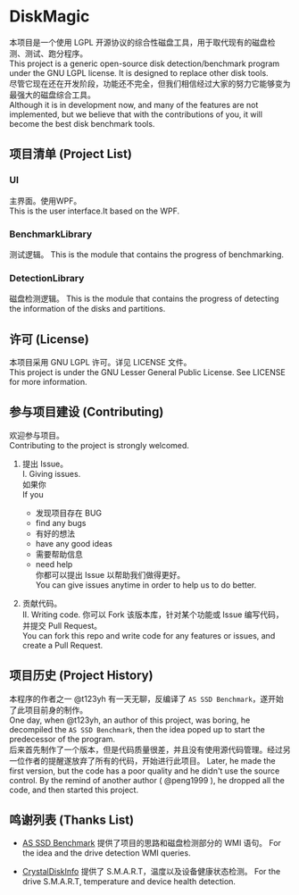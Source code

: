 ﻿# DiskMagic

本项目是一个使用 LGPL 开源协议的综合性磁盘工具，用于取代现有的磁盘检测、测试、跑分程序。  
This project is a generic open-source disk detection/benchmark program under the GNU LGPL license. It is designed to replace other disk tools.  
尽管它现在还在开发阶段，功能还不完全，但我们相信经过大家的努力它能够变为最强大的磁盘综合工具。  
Although it is in development now, and many of the features are not implemented, but we believe that with the contributions of you, it will become the best disk benchmark tools.  

## 项目清单 (Project List)

### UI
主界面。使用WPF。    
This is the user interface.It based on the WPF.

### BenchmarkLibrary
测试逻辑。
This is the module that contains the progress of benchmarking.  

### DetectionLibrary
磁盘检测逻辑。
This is the module that contains the progress of detecting the information of the disks and partitions.  

## 许可 (License)
本项目采用 GNU LGPL 许可。详见 LICENSE 文件。   
This project is under the GNU Lesser General Public License. See LICENSE for more information.

## 参与项目建设 (Contributing)

欢迎参与项目。  
Contributing to the project is strongly welcomed.  

1. 提出 Issue。  
I. Giving issues.  
   如果你  
   If you  
   - 发现项目存在 BUG
   - find any bugs  
   - 有好的想法
   - have any good ideas  
   - 需要帮助信息 
   - need help  
   你都可以提出 Issue 以帮助我们做得更好。  
   You can give issues anytime in order to help us to do better.
  
2. 贡献代码。  
II. Writing code.
   你可以 Fork 该版本库，针对某个功能或 Issue 编写代码，并提交 Pull Request。  
   You can fork this repo and write code for any features or issues, and create a Pull Request.

## 项目历史 (Project History)
本程序的作者之一 @t123yh 有一天无聊，反编译了 `AS SSD Benchmark`，遂开始了此项目前身的制作。  
One day, when @t123yh, an author of this project, was boring, he decompiled the `AS SSD Benchmark`, then the idea poped up to start the predecessor of the program.  
后来首先制作了一个版本，但是代码质量很差，并且没有使用源代码管理。经过另一位作者的提醒遂放弃了所有的代码，开始进行此项目。
Later, he made the first version, but the code has a poor quality and he didn't use the source control. By the remind of another author ( @peng1999 ), he dropped all the code, and then started this project.

## 鸣谢列表 (Thanks List)
- [AS SSD Benchmark](http://www.alex-is.de/ "Alex Intelligent Software")
   提供了项目的思路和磁盘检测部分的 WMI 语句。
   For the idea and the drive detection WMI queries.  

- [CrystalDiskInfo](http://crystalmark.info/ "Crystal Dew World")
   提供了 S.M.A.R.T，温度以及设备健康状态检测。
   For the drive S.M.A.R.T, temperature and device health detection.
